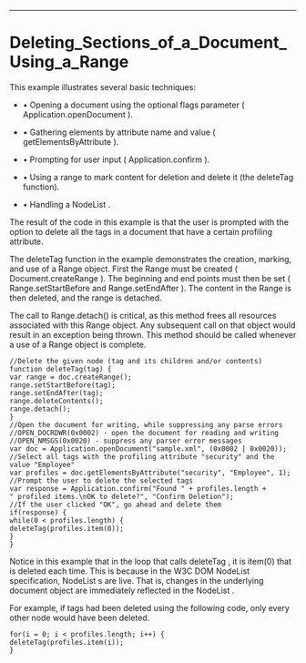 

---

# Deleting_Sections_of_a_Document_Using_a_Range

This example illustrates several basic techniques:

- • Opening a document using the optional flags parameter ( Application.openDocument ).

- • Gathering elements by attribute name and value ( getElementsByAttribute ).

- • Prompting for user input ( Application.confirm ).

- • Using a range to mark content for deletion and delete it (the deleteTag function).

- • Handling a NodeList .

The result of the code in this example is that the user is prompted with the option to delete all the tags in a document that have a certain profiling attribute.

The deleteTag function in the example demonstrates the creation, marking, and use of a Range object. First the Range must be created ( Document.createRange ). The beginning and end points must then be set ( Range.setStartBefore and Range.setEndAfter ). The content in the Range is then deleted, and the range is detached.

The call to Range.detach() is critical, as this method frees all resources associated with this Range object. Any subsequent call on that object would result in an exception being thrown. This method should be called whenever a use of a Range object is complete.

```
//Delete the given node (tag and its children and/or contents)
function deleteTag(tag) {
var range = doc.createRange();
range.setStartBefore(tag);
range.setEndAfter(tag);
range.deleteContents();
range.detach();
}
//Open the document for writing, while suppressing any parse errors
//OPEN_DOCRDWR(0x0002) - open the document for reading and writing
//OPEN_NMSGS(0x0020) - suppress any parser error messages
var doc = Application.openDocument("sample.xml", (0x0002 | 0x0020));
//Select all tags with the profiling attribute "security" and the value "Employee"
var profiles = doc.getElementsByAttribute("security", "Employee", 1);
//Prompt the user to delete the selected tags
var response = Application.confirm("Found " + profiles.length +
" profiled items.\nOK to delete?", "Confirm Deletion");
//If the user clicked "OK", go ahead and delete them
if(response) {
while(0 < profiles.length) {
deleteTag(profiles.item(0));
}
}
```

Notice in this example that in the loop that calls deleteTag , it is item(0) that is deleted each time. This is because in the W3C DOM NodeList specification, NodeList s are live. That is, changes in the underlying document object are immediately reflected in the NodeList .

For example, if tags had been deleted using the following code, only every other node would have been deleted.

```
for(i = 0; i < profiles.length; i++) {
deleteTag(profiles.item(i));
}
```